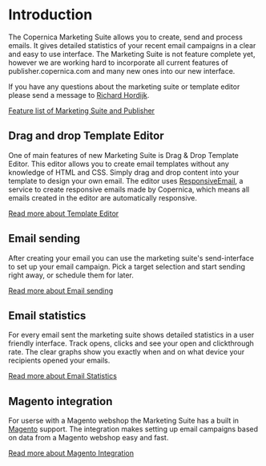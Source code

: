 # Introduction

The Copernica Marketing Suite allows you to create, send and process emails. 
It gives detailed statistics of your recent email campaigns in a clear
and easy to use interface. The Marketing Suite is not feature complete yet, 
however we are working hard to incorporate all current features of publisher.copernica.com
and many new ones into our new interface.

If you have any questions about the marketing suite or template editor please send a message
to [Richard Hordijk](mailto:richard.hordijk@copernica.com).


[Feature list of Marketing Suite and Publisher](copernica-docs:MarketingSuite/feature-parity)

## Drag and drop Template Editor

One of main features of new Marketing Suite is Drag & Drop Template Editor. This
editor allows you to create email templates without any knowledge of HTML and CSS.
Simply drag and drop content into your template to design your own email. The editor
uses [ResponsiveEmail](http://www.responsiveemail.com), a service to create responsive emails
made by Copernica, which means all emails created in the editor are automatically responsive.

[Read more about Template Editor](copernica-docs:MarketingSuite/template-editor/introduction)

## Email sending

After creating your email you can use the marketing suite's send-interface to set up
your email campaign. Pick a target selection and start sending right away, or schedule
them for later. 

[Read more about Email sending](copernica-docs:MarketingSuite/send-app/introduction)

## Email statistics

For every email sent the marketing suite shows detailed statistics in a user friendly
interface. Track opens, clicks and see your open and clickthrough rate. The clear
graphs show you exactly when and on what device your recipients opened your emails. 

[Read more about Email Statistics](copernica-docs:MarketingSuite/statistics/introduction)

## Magento integration

For userse with a Magento webshop the Marketing Suite has a built in [Magento](http://magento.com) support. 
The integration makes setting up email campaigns based on data from a Magento webshop easy and fast.

[Read more about Magento Integration](copernica-docs:MarketingSuite/magento-integration/introduction)


